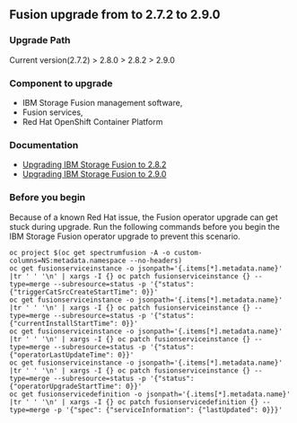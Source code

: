 ## Fusion upgrade from to 2.7.2 to 2.9.0

### Upgrade Path
Current version(2.7.2) > 2.8.0 > 2.8.2 > 2.9.0

### Component to upgrade
- IBM Storage Fusion management software,
- Fusion services,
- Red Hat OpenShift Container Platform

### Documentation
- [Upgrading IBM Storage Fusion to 2.8.2](https://www.ibm.com/docs/en/fusion-software/2.8.x?topic=upgrading-storage-fusion)
- [Upgrading IBM Storage Fusion to 2.9.0](https://www.ibm.com/docs/en/fusion-software/2.9.x?topic=upgrading-fusion-its-components)

### Before you begin
Because of a known Red Hat issue, the Fusion operator upgrade can get stuck during upgrade. Run the following commands before you begin the IBM Storage Fusion operator upgrade to prevent this scenario.
```
oc project $(oc get spectrumfusion -A -o custom-columns=NS:metadata.namespace --no-headers)
oc get fusionserviceinstance -o jsonpath='{.items[*].metadata.name}' |tr ' ' '\n' | xargs -I {} oc patch fusionserviceinstance {} --type=merge --subresource=status -p '{"status": {"triggerCatSrcCreateStartTime": 0}}'
oc get fusionserviceinstance -o jsonpath='{.items[*].metadata.name}' |tr ' ' '\n' | xargs -I {} oc patch fusionserviceinstance {} --type=merge --subresource=status -p '{"status": {"currentInstallStartTime": 0}}'
oc get fusionserviceinstance -o jsonpath='{.items[*].metadata.name}' |tr ' ' '\n' | xargs -I {} oc patch fusionserviceinstance {} --type=merge --subresource=status -p '{"status": {"operatorLastUpdateTime": 0}}'
oc get fusionserviceinstance -o jsonpath='{.items[*].metadata.name}' |tr ' ' '\n' | xargs -I {} oc patch fusionserviceinstance {} --type=merge --subresource=status -p '{"status": {"operatorUpgradeStartTime": 0}}'
oc get fusionservicedefinition -o jsonpath='{.items[*].metadata.name}' |tr ' ' '\n' | xargs -I {} oc patch fusionservicedefinition {} --type=merge -p '{"spec": {"serviceInformation": {"lastUpdated": 0}}}'
```
